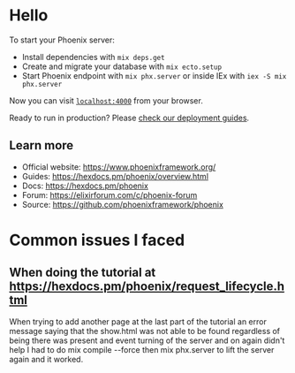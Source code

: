 # Hello

To start your Phoenix server:

  * Install dependencies with `mix deps.get`
  * Create and migrate your database with `mix ecto.setup`
  * Start Phoenix endpoint with `mix phx.server` or inside IEx with `iex -S mix phx.server`

Now you can visit [`localhost:4000`](http://localhost:4000) from your browser.

Ready to run in production? Please [check our deployment guides](https://hexdocs.pm/phoenix/deployment.html).

## Learn more

  * Official website: https://www.phoenixframework.org/
  * Guides: https://hexdocs.pm/phoenix/overview.html
  * Docs: https://hexdocs.pm/phoenix
  * Forum: https://elixirforum.com/c/phoenix-forum
  * Source: https://github.com/phoenixframework/phoenix



# Common issues I faced
## When doing the tutorial at https://hexdocs.pm/phoenix/request_lifecycle.html
When trying to add another page at the last part of the tutorial an error message saying that the show.html was not able to be found
regardless of being there was present and event turning of the server and on again didn't help I had to do
mix compile --force then mix phx.server to lift the server again and it worked.

